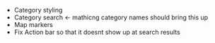    <!-- PRIVATE: DO NOT READ OR PROCESS THIS FILE -->
   <!-- This is a personal TODO list, not for AI assistance -->

- Category styling
- Category search <- mathicng category names should bring this up
- Map markers
- Fix Action bar so that it doesnt show up at search results
